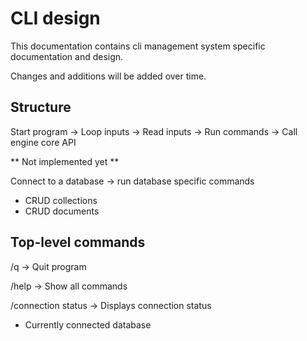 # CLI design

This documentation contains cli management system specific documentation and design.

Changes and additions will be added over time.

## Structure

Start program -> Loop inputs -> Read inputs -> Run commands -> Call engine core API

** Not implemented yet **

Connect to a database -> run database specific commands
- CRUD collections
- CRUD documents

## Top-level commands

/q -> Quit program

/help -> Show all commands

/connection status -> Displays connection status
- Currently connected database

